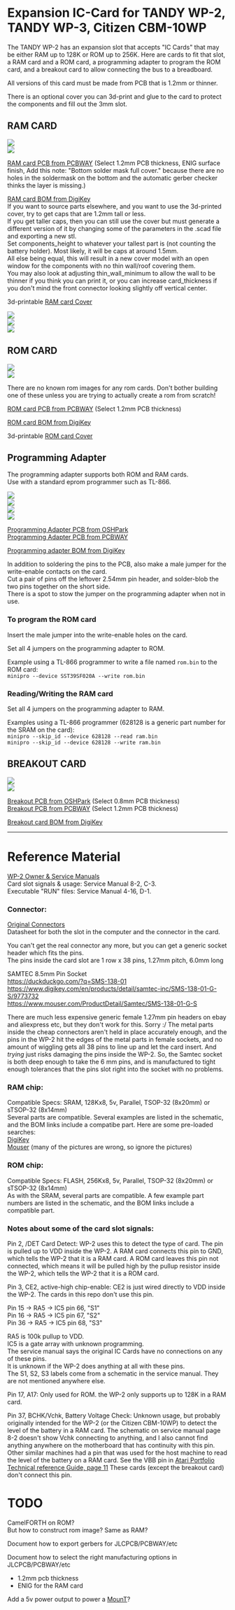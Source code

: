 # Expansion IC-Card for TANDY WP-2, TANDY WP-3, Citizen CBM-10WP

The TANDY WP-2 has an expansion slot that accepts "IC Cards" that may be either RAM up to 128K or ROM up to 256K. Here are cards to fit that slot, a RAM card and a ROM card, a programming adapter to program the ROM card, and a breakout card to allow connecting the bus to a breadboard.

All versions of this card must be made from PCB that is 1.2mm or thinner.

There is an optional cover you can 3d-print and glue to the card to protect the components and fill out the 3mm slot.

## RAM CARD  

![](PCB/WP-2_IC-Card_RAM.jpg)  
![](PCB/WP-2-IC_Card_RAM.svg)  

<!-- [RAM card PCB from OSHPark]() (Select 0.8mm PCB thickness)  -->
[RAM card PCB from PCBWAY](https://www.pcbway.com/project/shareproject/WP_2_RAM_IC_Card.html) (Select 1.2mm PCB thickness, ENIG surface finish, Add this note: "Bottom solder mask full cover." because there are no holes in the soldermask on the bottom and the automatic gerber checker thinks the layer is missing.)

[RAM card BOM from DigiKey](https://www.digikey.com/short/5wtbz75z)  
If you want to source parts elsewhere, and you want to use the 3d-printed cover, try to get caps that are 1.2mm tall or less.  
If you get taller caps, then you can still use the cover but must generate a different version of it by changing some of the parameters in the .scad file and exporting a new stl.  
Set components_height to whatever your tallest part is (not counting the battery holder). Most likely, it will be caps at around 1.5mm.  
All else being equal, this will result in a new cover model with an open window for the components with no thin wall/roof covering them.  
You may also look at adjusting thin_wall_minimum to allow the wall to be thinner if you think you can print it, or you can increase card_thickness if you don't mind the front connector looking slightly off vertical center.

3d-printable [RAM card Cover](COVER/WP-2_IC-Card_Cover_RAM.stl)

![](COVER/WP-2_IC-Card_Cover_RAM.png)  
![](PCB/WP-2_IC-Card_RAM.covered.jpg)  
![](PCB/WP-2_IC-Card_RAM.rear.jpg)  


## ROM CARD

![](PCB/WP-2_IC-Card_ROM.jpg)  
![](PCB/WP-2_IC-Card_ROM.svg)  

There are no known rom images for any rom cards. Don't bother building one of these unless you are trying to actually create a rom from scratch!

<!-- [ROM card PCB from OSHPark](https://oshpark.com/shared_projects/F9gte3be) (Select 0.8mm PCB thickness)  -->
[ROM card PCB from PCBWAY](https://www.pcbway.com/project/shareproject/WP_2_ROM_IC_Card.html) (Select 1.2mm PCB thickness)  

[ROM card BOM from DigiKey](https://www.digikey.com/short/zn95jj)

3d-printable [ROM card Cover](COVER/WP-2_IC-Card_Cover_ROM.stl)

## Programming Adapter
The programming adapter supports both ROM and RAM cards.  
Use with a standard eprom programmer such as TL-866.  

![](WP-2_IC-Card_programming_adapter.jpg)  
![](WP-2_IC-Card_programming_adapter.ROM.jpg)  
![](WP-2_IC-Card_programming_adapter.RAM.jpg)  
![](PCB/WP-2_IC-Card_programming_adapter.svg)  

[Programming Adapter PCB from OSHPark](https://oshpark.com/shared_projects/TkzNwgho)  
[Programming Adapter PCB from PCBWAY](https://www.pcbway.com/project/shareproject/TANDY_WP_2_IC_Card_Programming_Adapter.html)

[Programming adapter BOM from DigiKey](https://www.digikey.com/short/v2r3pqp4)

In addition to soldering the pins to the PCB, also make a male jumper for the write-enable contacts on the card.  
Cut a pair of pins off the leftover 2.54mm pin header, and solder-blob the two pins together on the short side.  
There is a spot to stow the jumper on the programming adapter when not in use.  


### To program the ROM card

Insert the male jumper into the write-enable holes on the card.

Set all 4 jumpers on the programming adapter to ROM.

Example using a TL-866 programmer to write a file named `rom.bin` to the ROM card:  
`minipro --device SST39SF020A --write rom.bin`

<!-- old version of the breakout card also had a footprint for the rom chip and some extra pins to enable/disable it -->
<!-- current breakout card no longer has that, this is just for reference -->
<!-- 
### To program the Breakout/ROM card

Same as for ROM card except:

Install a jumper from /CE1 to /CE_IC on the card.  
Install a jumper from R/W to /WE_IC on the card.  (This one takes the place of the male jumper on the normal rom card above)  
Remove jumper from  GND to /DET on the card.  
-->

### Reading/Writing the RAM card

Set all 4 jumpers on the programming adapter to RAM.

Examples using a TL-866 programmer (628128 is a generic part number for the SRAM on the card):  
`minipro --skip_id --device 628128 --read ram.bin`  
`minipro --skip_id --device 628128 --write ram.bin`  


## BREAKOUT CARD

![](PCB/WP-2_IC-Card_Breakout.jpg)  
![](PCB/WP-2_IC-Card_Breakout.svg)  

[Breakout PCB from OSHPark](https://oshpark.com/shared_projects/4spvX9oV) (Select 0.8mm PCB thickness)  
[Breakout PCB from PCBWAY](https://www.pcbway.com/project/shareproject/TANDY_WP_2_IC_Card_Breakout.html) (Select 1.2mm PCB thickness)  

[Breakout card BOM from DigiKey](https://www.digikey.com/short/7f55bw00)  

<!--   NOT VERIFIED
## FRAM CARD


![](PCB/WP-2_IC-Card_FRAM.jpg)  
![](PCB/WP-2-IC_Card_FRAM.svg)  

BOM: https://www.digikey.com/short/hzpzbwz3  

## MRAM 512K
RAM card without a battery!

This card is expensive. The MRAM chip is $34 by itself, and the 38 pin connector is $10, plus all the rest.  
But this provides 4 128K banks in a single card, and preserves the data without a battery to leak, die, corrode, get shorted from scratched traces on the pcb, etc.  
The card is unpowered when not in the WP-2, so the bare PCB getting scratched and shorted in contact with random items doesn't matter.

![](PCB/WP-2_IC-Card_MRAM_512.jpg)  
![](PCB/WP-2_IC-Card_MRAM_512.slider.jpg)  
![](PCB/WP-2_IC-Card_MRAM_512.dish.jpg)  
![](PCB/WP-2-IC_Card_MRAM_512.svg)  

The parts are not all available from any single supplier.  
The closest is, Mouser has everything but the 38-pin connector, and they do have 39, 43, 50-pin versions in stock which you could cut and sand down.

DigiKey has the exact 38-pin connector in stock, but does not have the 20-bit level-shifter in single quantities.

To get everything in one shot from Mouser, copy the 38-pin connector part number from the cart below ("SMS-138-01-G-S")  
and change "138" to "139", and search that. If that is available, just get one of those instead.  
If that is not available, try "140" and so on up to 150. Some odd numbers like 139 and 143 are actually in stock while the more intuitive "140" (40-pin) is not, so that's why you start at 139 and try each individual count up from there even though they are unusual numbers.
You will have to cut the excess pins off the connector, and the connector is not designed to break away cleanly like that, and the space between the pins is tiny, so it requires some care.
Cut right in the middle of the 39th pin, don't try to cut between 38 and 39. And then very carefully and lightly sand down the rough end just until the little half-walls are almost gone, without touching the thin wall between the pins.  
The wall between pins is PAPER THIN, and the connector is $10 for a single one. Stop sanding as soon as the connector can fit into the PCB.

BOM: https://www.mouser.com/ProjectManager/ProjectDetail.aspx?AccessID=CDF549B87B

There are two versions of 3d-printable cover available, with different ways to handle the bank-select switch.  
The default version has a separate moving part to move the switch, but it's tiny and a little finnicky to print and clean up and make fit.  
The "dish" version just has a dish shaped concave opening around the switch so you can finger it directly the same as with no cover. But this can be difficult to print cleanly because of the overhang.

-->

----

# Reference Material
[WP-2 Owner & Service Manuals](https://archive.org/search.php?query=Tandy%20WP-2)  
Card slot signals & usage: Service Manual 8-2, C-3.  
Executable "RUN" files: Service Manual 4-16, D-1.  




### Connector:  
[Original Connectors](ref/JC20-B38S-F1.pdf)  
Datasheet for both the slot in the computer and the connector in the card.  

You can't get the real connector any more, but you can get a generic socket header which fits the pins.  
The pins inside the card slot are 1 row x 38 pins, 1.27mm pitch, 6.0mm long

SAMTEC 8.5mm Pin Socket  
<https://duckduckgo.com/?q=SMS-138-01>  
<https://www.digikey.com/en/products/detail/samtec-inc/SMS-138-01-G-S/9773732>  
<https://www.mouser.com/ProductDetail/Samtec/SMS-138-01-G-S>  

There are much less expensive generic female 1.27mm pin headers on ebay and aliexpress etc, but they don't work for this. Sorry :/ The metal parts inside the cheap connectors aren't held in place accurately enough, and the pins in the WP-2 hit the edges of the metal parts in female sockets, and no amount of wiggling gets all 38 pins to line up and let the card insert. And *trying* just risks damaging the pins inside the WP-2. So, the Samtec socket is both deep enough to take the 6 mm pins, and is manufactured to tight enough tolerances that the pins slot right into the socket with no problems.

### RAM chip:  
Compatible Specs: SRAM, 128Kx8, 5v, Parallel, TSOP-32 (8x20mm) or sTSOP-32 (8x14mm)  
Several parts are compatible. Several examples are listed in the schematic, and the BOM links include a compatibe part.  Here are some pre-loaded searches:  
[DigiKey](https://www.digikey.com/short/zw38nv)  
[Mouser](https://mou.sr/2GcUWHl) (many of the pictures are wrong, so ignore the pictures)  

### ROM chip:  
Compatible Specs: FLASH, 256Kx8, 5v, Parallel, TSOP-32 (8x20mm) or sTSOP-32 (8x14mm)  
As with the SRAM, several parts are compatible. A few example part numbers are listed in the schematic, and the BOM links include a compatible part.  

### Notes about some of the card slot signals:  

Pin 2, /DET Card Detect: WP-2 uses this to detect the type of card. The pin is pulled up to VDD inside the WP-2. A RAM card connects this pin to GND, which tells the WP-2 that it is a RAM card. A ROM card leaves this pin not connected, which means it will be pulled high by the pullup resistor inside the WP-2, which tells the WP-2 that it is a ROM card.

Pin 3, CE2, active-high chip-enable: CE2 is just wired directly to VDD inside the WP-2. The cards in this repo don't use this pin.

Pin 15 -> RA5 -> IC5 pin 66, "S1"  
Pin 16 -> RA5 -> IC5 pin 67, "S2"  
Pin 36 -> RA5 -> IC5 pin 68, "S3"  

RA5 is 100k pullup to VDD.  
IC5 is a gate array with unknown programming.  
The service manual says the original IC Cards have no connections on any of these pins.  
It is unknown if the WP-2 does anything at all with these pins.  
The S1, S2, S3 labels come from a schematic in the service manual. They are not mentioned anywhere else.

Pin 17, A17: Only used for ROM. the WP-2 only supports up to 128K in a RAM card.

Pin 37, BCHK/Vchk, Battery Voltage Check: Unknown usage, but probably originally intended for the WP-2 (or the Citizen CBM-10WP) to detect the level of the battery in a RAM card. The schematic on service manual page 8-2 doesn't show Vchk connecting to anything, and I also cannot find anything anywhere on the motherboard that has continuity with this pin. Other similar machines had a pin that was used for the host machine to read the level of the battery on a RAM card. See the VBB pin in [Atari Portfolio Technical reference Guide, page 11](https://archive.org/details/atariportfoliotechnicalreferenceguide1989/page/n10/mode/1up)  These cards (except the breakout card) don't connect this pin.

# TODO
CamelFORTH on ROM?  
But how to construct rom image? Same as RAM?

Document how to export gerbers for JLCPCB/PCBWAY/etc  

Document how to select the right manufacturing options in JLCPCB/PCBWAY/etc  
* 1.2mm pcb thickness
* ENIG for the RAM card

Add a 5v power output to power a [MounT](https://github.com/bkw777/MounT)?
